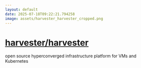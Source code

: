 ```yaml
---
layout: default
date: 2025-07-18T09:22:21.794258
image: assets/harvester_harvester_cropped.png
---
```


# [harvester/harvester](https://github.com/harvester/harvester)

open source hyperconverged infrastructure platform for VMs and Kubernetes
